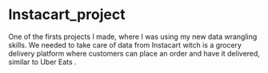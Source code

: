 # Instacart_project
One of the firsts projects I made, where I was using my new data wrangling skills. We needed to take care of data from Instacart witch is a grocery delivery platform where customers can place an order and have it delivered, similar to Uber Eats .

